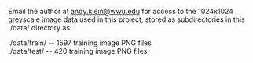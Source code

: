Email the author at andy.klein@wwu.edu for access to the 1024x1024 greyscale image data used in this project, stored as subdirectories in this ./data/ directory as:

./data/train/  --  1597 training image PNG files<br>
./data/test/   --  420 training image PNG files
